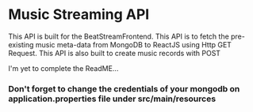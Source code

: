 # Music Streaming API


This API is built for the BeatStreamFrontend.
This API is to fetch the pre-existing music meta-data from MongoDB to ReactJS using Http GET Request.
This API is also built to create music records with POST

I'm yet to complete the ReadME... 

 ### Don't forget to change the credentials of your mongodb on application.properties file under src/main/resources
